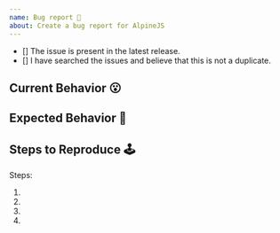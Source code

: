```yaml
---
name: Bug report 🐛
about: Create a bug report for AlpineJS
---
```


<!-- Provide a general summary of the issue in the Title above -->


<!-- Checked checkbox should look like this: [x] -->

- [] The issue is present in the latest release.
- [] I have searched the issues and believe that this is not a duplicate.

## Current Behavior :open_mouth:

<!-- Describe what happens instead of the expected behavior. -->

## Expected Behavior :thinking:

<!-- Describe what should happen. -->

## Steps to Reproduce 🕹

<!--
  Provide a link to a live example (you can use codesandbox.io) and an unambiguous set of steps to reproduce this bug.
  Include code to reproduce, if relevant (which it most likely is).
-->

Steps:

1.
2.
3.
4.
